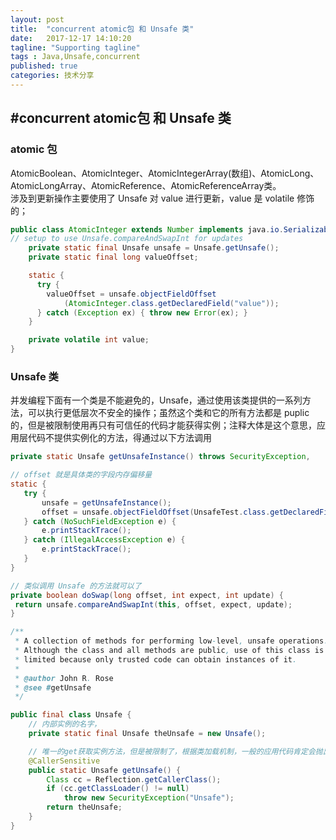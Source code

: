 ```yaml
---
layout: post
title:  "concurrent atomic包 和 Unsafe 类"
date:   2017-12-17 14:10:20
tagline: "Supporting tagline"
tags : Java,Unsafe,concurrent
published: true
categories: 技术分享
---
```


#concurrent atomic包 和 Unsafe 类
------
### atomic 包
AtomicBoolean、AtomicInteger、AtomicIntegerArray(数组)、AtomicLong、AtomicLongArray、AtomicReference<V>、AtomicReferenceArray<E>类。   
涉及到更新操作主要使用了 Unsafe 对 value 进行更新，value 是 volatile 修饰的；  

``` java
public class AtomicInteger extends Number implements java.io.Serializable {
// setup to use Unsafe.compareAndSwapInt for updates
    private static final Unsafe unsafe = Unsafe.getUnsafe();
    private static final long valueOffset;

    static {
      try {
        valueOffset = unsafe.objectFieldOffset
            (AtomicInteger.class.getDeclaredField("value"));
      } catch (Exception ex) { throw new Error(ex); }
    }

    private volatile int value;
}
```

### Unsafe 类
 并发编程下面有一个类是不能避免的，Unsafe，通过使用该类提供的一系列方法，可以执行更低层次不安全的操作；虽然这个类和它的所有方法都是 puplic 的，但是被限制使用再只有可信任的代码才能获得实例；注释大体是这个意思，应用层代码不提供实例化的方法，得通过以下方法调用      
 
 ``` java
 private static Unsafe getUnsafeInstance() throws SecurityException,         NoSuchFieldException, IllegalArgumentException, IllegalAccessException {     Field theUnsafeInstance = Unsafe.class.getDeclaredField("theUnsafe");     theUnsafeInstance.setAccessible(true);     return (Unsafe) theUnsafeInstance.get(Unsafe.class); }

// offset 就是具体类的字段内存偏移量
static {     
    try {     
        unsafe = getUnsafeInstance(); 
        offset = unsafe.objectFieldOffset(UnsafeTest.class.getDeclaredField("flag")); 
    } catch (NoSuchFieldException e) {         
        e.printStackTrace();    
    } catch (IllegalAccessException e) { 
        e.printStackTrace();  
    } 
}

// 类似调用 Unsafe 的方法就可以了
private boolean doSwap(long offset, int expect, int update) {     
  return unsafe.compareAndSwapInt(this, offset, expect, update); 
}

```
 
``` java
/**
 * A collection of methods for performing low-level, unsafe operations.
 * Although the class and all methods are public, use of this class is
 * limited because only trusted code can obtain instances of it.
 *
 * @author John R. Rose
 * @see #getUnsafe
 */

public final class Unsafe {
	// 内部实例的名字，
    private static final Unsafe theUnsafe = new Unsafe();

    // 唯一的get获取实例方法，但是被限制了，根据类加载机制，一般的应用代码肯定会抛出异常，只能通过上面的方法获取
    @CallerSensitive
    public static Unsafe getUnsafe() {
        Class cc = Reflection.getCallerClass();
        if (cc.getClassLoader() != null)
            throw new SecurityException("Unsafe");
        return theUnsafe;
    }
}
```

